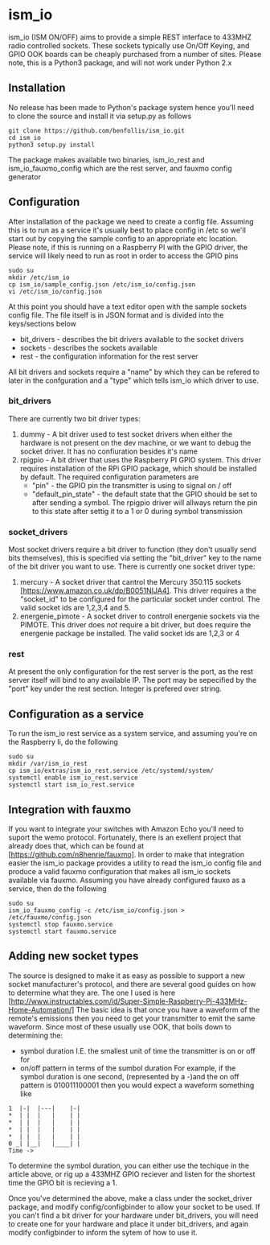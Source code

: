 ism_io
======
ism_io (ISM ON/OFF) aims to provide a simple REST interface to 433MHZ radio controlled sockets.
These sockets typically use On/Off Keying, and GPIO OOK boards can be cheaply purchased from a number of sites.
Please note, this is a Python3 package, and will not work under Python 2.x

Installation
------------
No release has been made to Python's package system hence you'll need to clone the source and install it via setup.py as follows
```
git clone https://github.com/benfollis/ism_io.git
cd ism_io
python3 setup.py install
```
The package makes available two binaries, ism_io_rest and ism_io_fauxmo_config which are the rest server, and fauxmo config generator

Configuration
-------------
After installation of the package we need to create a config file. Assuming this is to run as a service it's usually best to place config in /etc so we'll start out by copying the
sample config to an appropriate etc location. Please note, if this is running on a Raspberry PI with the GPIO driver, the service will likely need to run as root in order to access the GPIO pins
```
sudo su
mkdir /etc/ism_io
cp ism_io/sample_config.json /etc/ism_io/config.json
vi /etc/ism_io/config.json
```
At this point you should have a text editor open with the sample sockets config file.
The file itself is in JSON format and is divided into the keys/sections below
* bit_drivers - describes the bit drivers available to the socket drivers
* sockets - describes the sockets available
* rest - the configuration information for the rest server

All bit drivers and sockets require a "name" by which they can be refered to later in the confguration and a "type" which tells ism_io which driver to use.

### bit_drivers
There are currently two bit driver types:
1. dummy - A bit driver used to test socket drivers when either the hardware is not present on the dev machine, or we want to debug the socket driver. It has no confiuration besides it's name
2. rpigpio - A bit driver that uses the Raspberry PI GPIO system. This driver requires installation of the RPi GPIO package, which should be installed by default. The required configuration parameters are
   * "pin" - the GPIO pin the transmitter is using to signal on / off
   * "default_pin_state" - the default state that the GPIO should be set to after sending a symbol. The rpigpio driver will allways return the pin to this state after settig it to a 1 or 0 during symbol transmission

### socket_drivers
Most socket drivers require a bit driver to function (they don't usually send bits themselves), this is specified via setting the "bit_driver" key to the name of the bit driver you want to use.
There is currently one socket driver type:
1. mercury - A socket driver that cantrol the Mercury 350.115 sockets [https://www.amazon.co.uk/dp/B0051NIJA4]. This driver requires a the "socket_id" to be configured for the particular socket under control. The valid socket ids are 1,2,3,4 and 5.
2. energenie_pimote - A socket driver to controll energenie sockets via the PIMOTE. This driver does _not_ require a bit driver, but does require the energenie package be installed. The valid socket ids are 1,2,3 or 4 
### rest
At present the only configuration for the rest server is the port, as the rest server itself will bind to any available IP. The port may be sepecified by the "port" key under the rest section. Integer is prefered over string.

Configuration as a service
--------------------------
To run the ism_io rest service as a system service, and assuming you're on the Raspberry Ii, do the following
```
sudo su
mkdir /var/ism_io_rest
cp ism_io/extras/ism_io_rest.service /etc/systemd/system/
systemctl enable ism_io_rest.service
systemctl start ism_io_rest.service
```

Integration with fauxmo
-----------------------
If you want to integrate your switches with Amazon Echo you'll need to suport the wemo protocol. Fortunately, there is an exellent project that already does that, which can be found at
[https://github.com/n8henrie/fauxmo].
In order to make that integration easier the ism_io package provides a utility to read the ism_io config file and produce a valid fauxmo configuration that makes all ism_io sockets available via fauxmo. Assuming you have already configured fauxo as a service, then do the following
```
sudo su
ism_io_fauxmo_config -c /etc/ism_io/config.json > /etc/fauxmo/config.json
systemctl stop fauxmo.service
systemctl start fauxmo.service
```

Adding new socket types
-----------------------
The source is designed to make it as easy as possible to support a new socket manufacturer's protocol, and there
are several good guides on how to determine what they are. The one I used is here
[http://www.instructables.com/id/Super-Simple-Raspberry-Pi-433MHz-Home-Automation/]
The basic idea is that once you have a waveform of the remote's emissions then you need to get your transmitter
to emit the same waveform. Since most of these usually use OOK, that boils down to determining the:
* symbol duration I.E. the smallest unit of time the transmitter is on or off for
* on/off pattern in terms of the sumbol duration
For example, if the symbol duration is one second, (represented by a -)and the on off pattern is 010011100001 then you would expect a waveform something like
```
1  |-|  |---|    |-|
*  | |  |   |    | |
*  | |  |   |    | |
*  | |  |   |    | |
*  | |  |   |    | |
0 _| |__|   |____| |
Time ->
```

To determine the symbol duration, you can either use the techique in the article above, or rig up a 433MHZ GPIO reciever and listen for the shortest time the
GPIO bit is recieving a 1.

Once you've determined the above, make a class under the socket_driver package, and modify config/configbinder to allow your socket to be used. If you can't find a bit driver
for your hardware under bit_drivers, you will need to create one for your hardware and place it under bit_drivers, and again modify configbinder to inform the sytem of how to use it.






